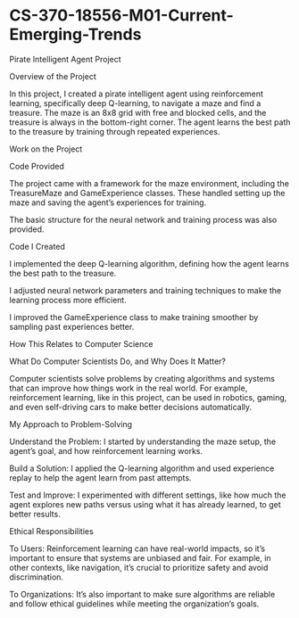 # CS-370-18556-M01-Current-Emerging-Trends

Pirate Intelligent Agent Project

Overview of the Project

In this project, I created a pirate intelligent agent using reinforcement learning, specifically deep Q-learning, to navigate a maze and find a treasure. The maze is an 8x8 grid with free and blocked cells, and the treasure is always in the bottom-right corner. The agent learns the best path to the treasure by training through repeated experiences.

Work on the Project 

Code Provided

The project came with a framework for the maze environment, including the TreasureMaze and GameExperience classes. These handled setting up the maze and saving the agent’s experiences for training.

The basic structure for the neural network and training process was also provided.

Code I Created

I implemented the deep Q-learning algorithm, defining how the agent learns the best path to the treasure.

I adjusted neural network parameters and training techniques to make the learning process more efficient.

I improved the GameExperience class to make training smoother by sampling past experiences better.

How This Relates to Computer Science

What Do Computer Scientists Do, and Why Does It Matter?

Computer scientists solve problems by creating algorithms and systems that can improve how things work in the real world. For example, reinforcement learning, like in this project, can be used in robotics, gaming, and even self-driving cars to make better decisions automatically.

My Approach to Problem-Solving

Understand the Problem: I started by understanding the maze setup, the agent’s goal, and how reinforcement learning works.

Build a Solution: I applied the Q-learning algorithm and used experience replay to help the agent learn from past attempts.

Test and Improve: I experimented with different settings, like how much the agent explores new paths versus using what it has already learned, to get better results.

Ethical Responsibilities

To Users: Reinforcement learning can have real-world impacts, so it’s important to ensure that systems are unbiased and fair. For example, in other contexts, like navigation, it’s crucial to prioritize safety and avoid discrimination.

To Organizations: It’s also important to make sure algorithms are reliable and follow ethical guidelines while meeting the organization’s goals.
